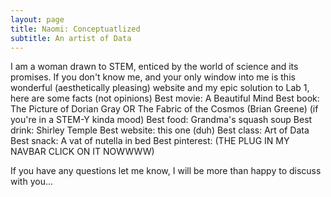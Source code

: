 ```yaml
---
layout: page
title: Naomi: Conceptuatlized 
subtitle: An artist of Data 
---
```


I am a woman drawn to STEM, enticed by the world of science and its promises. 
If you don't know me, and your only window into me is this wonderful (aesthetically pleasing) website and my epic solution to Lab 1, here are some facts (not opinions) 
Best movie: A Beautiful Mind 
Best book: The Picture of Dorian Gray OR The Fabric of the Cosmos (Brian Greene) (if you're in a STEM-Y kinda mood) 
Best food: Grandma's squash soup 
Best drink: Shirley Temple 
Best website: this one (duh) 
Best class: Art of Data 
Best snack: A vat of nutella in bed 
Best pinterest: (THE PLUG IN MY NAVBAR CLICK ON IT NOWWWW)

If you have any questions let me know, I will be more than happy to discuss with you... 



<!---
Original code 
To be honest, I'm having some trouble remembering right now, so why don't you just watch [my movie](https://en.wikipedia.org/wiki/The_Princess_Bride_%28film%29) and it will answer **all** your questions.
-->
